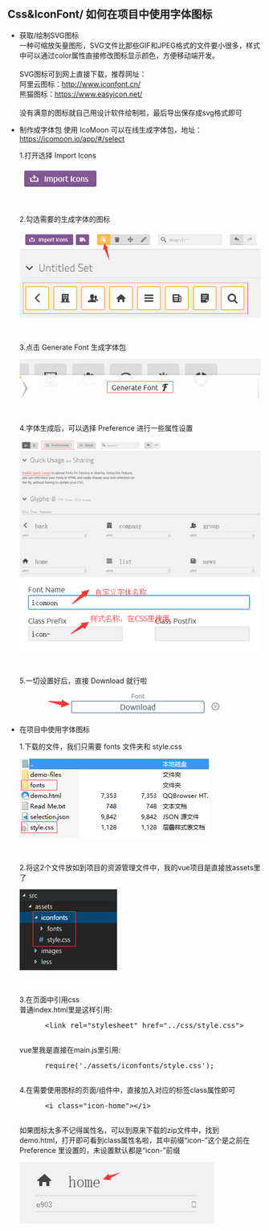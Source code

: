 ## Css&IconFont/ 如何在项目中使用字体图标

* 获取/绘制SVG图标
    <br/>
    一种可缩放矢量图形，SVG文件比那些GIF和JPEG格式的文件要小很多，样式中可以通过color属性直接修改图标显示颜色，方便移动端开发。
    <br/>
    <br/>
    SVG图标可到网上直接下载，推荐网址：
    <br/>
    阿里云图标：http://www.iconfont.cn/
    <br/>
    熊猫图标：https://www.easyicon.net/
    <br/>
    <br/>
    没有满意的图标就自己用设计软件绘制啦，最后导出保存成svg格式即可

* 制作成字体包
    使用 IcoMoon 可以在线生成字体包，地址：https://icomoon.io/app/#/select
    <br/>

    1.打开选择 Import Icons  
    
    ![Image text](images/iconfont-1.png) 

    <br/>

    2.勾选需要的生成字体的图标

    ![Image text](images/iconfont-2.png)  

    <br/>

    3.点击 Generate Font 生成字体包

    ![Image text](images/iconfont-3.png) 

    <br/>

    4.字体生成后，可以选择 Preference 进行一些属性设置

    ![Image text](images/iconfont-4.png) 
    ![Image text](images/iconfont-5.png) 

    <br/>

    5.一切设置好后，直接 Download 就行啦

    ![Image text](images/iconfont-6.png) 
    <br/>

* 在项目中使用字体图标

    1.下载的文件，我们只需要 fonts 文件夹和 style.css

    ![Image text](images/iconfont-7.png) 

    <br/>

    2.将这2个文件放如到项目的资源管理文件中，我的vue项目是直接放assets里了

    ![Image text](images/iconfont-8.png) 

    <br/>

    3.在页面中引用css
    <br/>
    普通index.html里是这样引用:

    <pre>
        &lt;link rel="stylesheet" href="../css/style.css"&gt;
    </pre>

    vue里我是直接在main.js里引用:

    <pre>
        require('./assets/iconfonts/style.css');
    </pre>

    4.在需要使用图标的页面/组件中，直接加入对应的标签class属性即可
    <pre>
        &lt;i class="icon-home"&gt;&lt;/i&gt;
    </pre>

    如果图标太多不记得属性名，可以到原来下载的zip文件中，找到demo.html，打开即可看到class属性名啦，其中前缀“icon-”这个是之前在 Preference 里设置的，未设置默认都是“icon-”前缀  
    
    ![Image text](images/iconfont-9.png) 